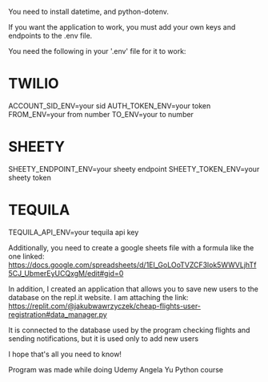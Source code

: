 You need to install datetime, and python-dotenv.

If you want the application to work, you must add your own keys and
endpoints to the .env file.


You need the following in your '.env' file for it to work:

# TWILIO
ACCOUNT_SID_ENV=your sid
AUTH_TOKEN_ENV=your token
FROM_ENV=your from number
TO_ENV=your to number

# SHEETY
SHEETY_ENDPOINT_ENV=your sheety endpoint
SHEETY_TOKEN_ENV=your sheety token

# TEQUILA
TEQUILA_API_ENV=your tequila api key

Additionally, you need to create a google sheets file with a formula
like the one linked: https://docs.google.com/spreadsheets/d/1EI_GoLOoTVZCF3lok5WWVLjhTf5CJ_UbmerEyUCQxgM/edit#gid=0


In addition, I created an application that allows you to save new users to the database on the repl.it website.
I am attaching the link:
https://replit.com/@jakubwawrzyczek/cheap-flights-user-registration#data_manager.py

It is connected to the database used by the program checking flights and sending notifications, but it is used only to add new users

I hope that's all you need to know!

Program was made while doing Udemy Angela Yu Python course
